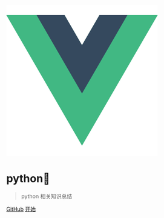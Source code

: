 ![logo](logo.png)

# python🤔

> python 相关知识总结

[GitHub](https://github.com/treecrow/book-perfect)
[开始](README.md)